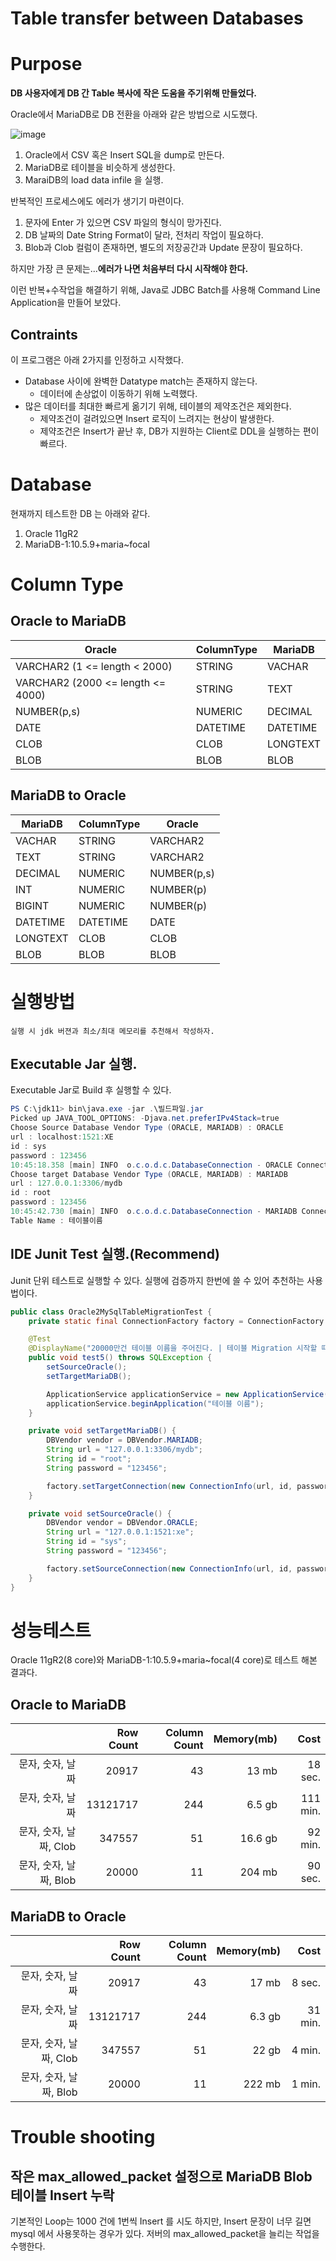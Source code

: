 # Table transfer between Databases

# Purpose

**DB 사용자에게 DB 간 Table 복사에 작은 도움을 주기위해 만들었다.**

Oracle에서 MariaDB로 DB 전환을 아래와 같은 방법으로 시도했다.

![image](https://user-images.githubusercontent.com/22446581/117782631-c4a88780-b27c-11eb-8ed6-f83229889fe0.png)

1. Oracle에서 CSV 혹은 Insert SQL을 dump로 만든다.
2. MariaDB로 테이블을 비슷하게 생성한다.
3. MaraiDB의 load data infile 을 실행.

반복적인 프로세스에도 에러가 생기기 마련이다. 

1. 문자에 Enter 가 있으면 CSV 파일의 형식이 망가진다.
2. DB 날짜의 Date String Format이 달라, 전처리 작업이 필요하다.
3. Blob과 Clob 컬럼이 존재하면, 별도의 저장공간과 Update 문장이 필요하다.

하지만 가장 큰 문제는...**에러가 나면 처음부터 다시 시작해야 한다.**

이런 반복+수작업을 해결하기 위해, Java로 JDBC Batch를 사용해 Command Line Application을 만들어 보았다.

## Contraints

이 프로그램은 아래 2가지를 인정하고 시작했다.

* Database 사이에 완벽한 Datatype match는 존재하지 않는다.
  * 데이터에 손상없이 이동하기 위해 노력했다.
* 많은 데이터를 최대한 빠르게 옮기기 위해, 테이블의 제약조건은 제외한다.
  * 제약조건이 걸려있으면 Insert 로직이 느려지는 현상이 발생한다.
  * 제약조건은 Insert가 끝난 후, DB가 지원하는 Client로 DDL을 실행하는 편이 빠르다.

# Database

현재까지 테스트한 DB 는 아래와 같다.

1. Oracle 11gR2
2. MariaDB-1:10.5.9+maria~focal

# Column Type

## Oracle to MariaDB

| Oracle                             | ColumnType | MariaDB  |
| ---------------------------------- | ---------- | -------- |
| VARCHAR2 (1  <= length < 2000)     | STRING     | VACHAR   |
| VARCHAR2  (2000 <= length <= 4000) | STRING     | TEXT     |
| NUMBER(p,s)                        | NUMERIC    | DECIMAL  |
| DATE                               | DATETIME   | DATETIME |
| CLOB                               | CLOB       | LONGTEXT |
| BLOB                               | BLOB       | BLOB     |

## MariaDB to Oracle

| MariaDB  | ColumnType | Oracle      |
| -------- | ---------- | ----------- |
| VACHAR   | STRING     | VARCHAR2    |
| TEXT     | STRING     | VARCHAR2    |
| DECIMAL  | NUMERIC    | NUMBER(p,s) |
| INT      | NUMERIC    | NUMBER(p)   |
| BIGINT   | NUMERIC    | NUMBER(p)   |
| DATETIME | DATETIME   | DATE        |
| LONGTEXT | CLOB       | CLOB        |
| BLOB     | BLOB       | BLOB        |

# 실행방법

```
실행 시 jdk 버젼과 최소/최대 메모리를 추천해서 작성하자.
```



## Executable Jar 실행.

Executable Jar로 Build 후 실행할 수 있다. 

```powershell
PS C:\jdk11> bin\java.exe -jar .\빌드파일.jar
Picked up JAVA_TOOL_OPTIONS: -Djava.net.preferIPv4Stack=true
Choose Source Database Vendor Type (ORACLE, MARIADB) : ORACLE
url : localhost:1521:XE
id : sys
password : 123456
10:45:18.358 [main] INFO  o.c.o.d.c.DatabaseConnection - ORACLE Connection Created (URL : localhost:1521:XE)
Choose target Database Vendor Type (ORACLE, MARIADB) : MARIADB
url : 127.0.0.1:3306/mydb
id : root
password : 123456
10:45:42.730 [main] INFO  o.c.o.d.c.DatabaseConnection - MARIADB Connection Created (URL : 127.0.0.1:3306/mydb)
Table Name : 테이블이름
```



## IDE Junit Test 실행.(Recommend)

Junit 단위 테스트로 실행할 수 있다. 실행에 검증까지 한번에 쓸 수 있어 추천하는 사용법이다.

```java
public class Oracle2MySqlTableMigrationTest {
    private static final ConnectionFactory factory = ConnectionFactory.getFactory();

    @Test
    @DisplayName("20000만건 테이블 이름을 주어진다. | 테이블 Migration 시작할 때 | 정상 종료한다.")
    public void test5() throws SQLException {
        setSourceOracle();
        setTargetMariaDB();

        ApplicationService applicationService = new ApplicationService();
        applicationService.beginApplication("테이블 이름");
    }

    private void setTargetMariaDB() {
        DBVendor vendor = DBVendor.MARIADB;
        String url = "127.0.0.1:3306/mydb";
        String id = "root";
        String password = "123456";

        factory.setTargetConnection(new ConnectionInfo(url, id, password, vendor));
    }

    private void setSourceOracle() {
        DBVendor vendor = DBVendor.ORACLE;
        String url = "127.0.0.1:1521:xe";
        String id = "sys";
        String password = "123456";

        factory.setSourceConnection(new ConnectionInfo(url, id, password, vendor));
    }
}

```



# 성능테스트

Oracle 11gR2(8 core)와 MariaDB-1:10.5.9+maria~focal(4 core)로 테스트 해본 결과다.

## Oracle to MariaDB

|                        | Row Count | Column Count | Memory(mb) |     Cost |
| ---------------------: | --------: | -----------: | ---------: | -------: |
|       문자, 숫자, 날짜 |     20917 |           43 |      13 mb |  18 sec. |
|       문자, 숫자, 날짜 |  13121717 |          244 |     6.5 gb | 111 min. |
| 문자, 숫자, 날짜, Clob |    347557 |           51 |    16.6 gb |  92 min. |
| 문자, 숫자, 날짜, Blob |     20000 |           11 |     204 mb |  90 sec. |

## MariaDB to Oracle

|                        | Row Count | Column Count | Memory(mb) |    Cost |
| ---------------------: | --------: | -----------: | ---------: | ------: |
|       문자, 숫자, 날짜 |     20917 |           43 |      17 mb |  8 sec. |
|       문자, 숫자, 날짜 |  13121717 |          244 |     6.3 gb | 31 min. |
| 문자, 숫자, 날짜, Clob |    347557 |           51 |      22 gb |  4 min. |
| 문자, 숫자, 날짜, Blob |     20000 |           11 |     222 mb |  1 min. |

# Trouble shooting

## 작은 max_allowed_packet 설정으로 MariaDB Blob 테이블 Insert 누락 

기본적인 Loop는 1000 건에 1번씩 Insert 를 시도 하지만, Insert 문장이 너무 길면 mysql 에서 사용못하는 경우가 있다. 저버의 max_allowed_packet을 늘리는 작업을 수행한다.


